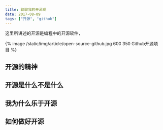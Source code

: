 ```yaml
---
title: 聊聊我的开源观
date: 2017-08-09
tags: ["开源", "github"]
---
```


这里所讲述的开源是编程中的开源软件，

<!-- more -->

{% image /static/img/article/open-source-github.jpg 600 350 Github开源项目 %}

## 开源的精神

## 开源是什么不是什么

## 我为什么乐于开源

## 如何做好开源

